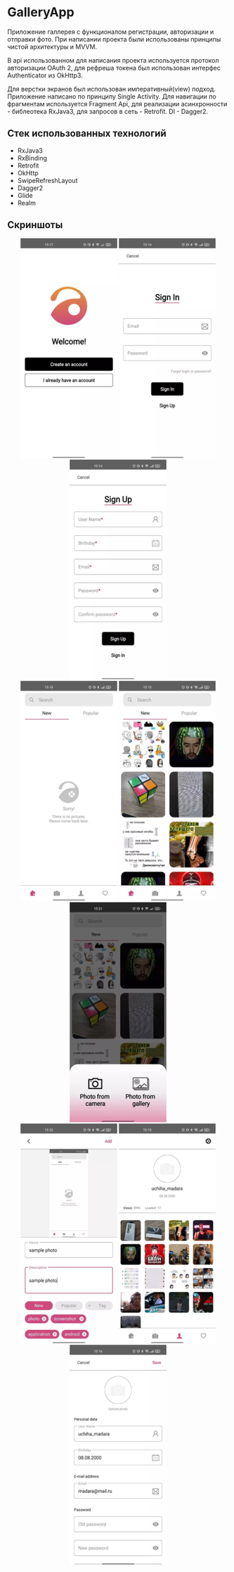 # GalleryApp

Приложение галлерея с функционалом регистрации, авторизации и отправки фото. При написании проекта были использованы принципы чистой архитектуры и MVVM.

В api использованном для написания проекта используется протокол авторизации OAuth 2, для рефреша токена был использован интерфес Authenticator из OkHttp3.

Для верстки экранов был использован императивный(view) подход. Приложение написано по принципу Single Activity. Для навигации по фрагментам используется Fragment Api, 
для реализации асинхронности - библеотека RxJava3, для запросов в сеть - Retrofit. DI - Dagger2.

## Стек использованных технологий

- RxJava3
- RxBinding
- Retrofit
- OkHttp
- SwipeRefreshLayout
- Dagger2
- Glide
- Realm

## Скриншоты

<p align="center" >
   <img width = "220px" height="500px" style="pointer-events: none;" src="screenshots/welcome_fragment.webp">
   <img width = "220px" height="500px" style="pointer-events: none;" src="screenshots/sign_in_fragment.webp">
   <img width = "220px" height="500px" style="pointer-events: none;" src="screenshots/sign_up_fragment.webp">
   <br>
   <img width = "220px" height="500px" style="pointer-events: none;" src="screenshots/home_fragment_no_photos.webp">
   <img width = "220px" height="500px" style="pointer-events: none;" src="screenshots/home_fragment_with_photos.webp">
   <img width = "220px" height="500px" style="pointer-events: none;" src="screenshots/create_photo_bottom_sheet.webp">
   <br>
   <img width = "220px" height="500px" style="pointer-events: none;" src="screenshots/create_photo_fragment.webp">
   <img width = "220px" height="500px" style="pointer-events: none;" src="screenshots/profile_fragment.webp">
   <img width = "220px" height="500px" style="pointer-events: none;" src="screenshots/settings_fragment.webp">
</p> 


